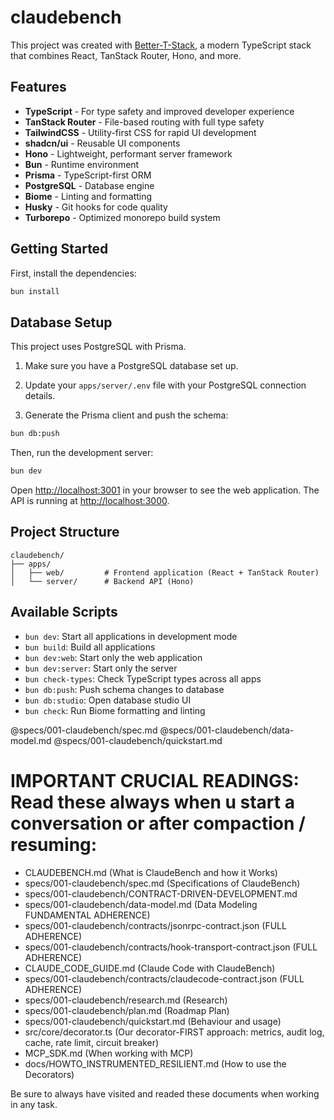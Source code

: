 # claudebench

This project was created with [Better-T-Stack](https://github.com/AmanVarshney01/create-better-t-stack), a modern TypeScript stack that combines React, TanStack Router, Hono, and more.

## Features

- **TypeScript** - For type safety and improved developer experience
- **TanStack Router** - File-based routing with full type safety
- **TailwindCSS** - Utility-first CSS for rapid UI development
- **shadcn/ui** - Reusable UI components
- **Hono** - Lightweight, performant server framework
- **Bun** - Runtime environment
- **Prisma** - TypeScript-first ORM
- **PostgreSQL** - Database engine
- **Biome** - Linting and formatting
- **Husky** - Git hooks for code quality
- **Turborepo** - Optimized monorepo build system

## Getting Started

First, install the dependencies:

```bash
bun install
```
## Database Setup

This project uses PostgreSQL with Prisma.

1. Make sure you have a PostgreSQL database set up.
2. Update your `apps/server/.env` file with your PostgreSQL connection details.

3. Generate the Prisma client and push the schema:
```bash
bun db:push
```


Then, run the development server:

```bash
bun dev
```

Open [http://localhost:3001](http://localhost:3001) in your browser to see the web application.
The API is running at [http://localhost:3000](http://localhost:3000).





## Project Structure

```
claudebench/
├── apps/
│   ├── web/         # Frontend application (React + TanStack Router)
│   └── server/      # Backend API (Hono)
```

## Available Scripts

- `bun dev`: Start all applications in development mode
- `bun build`: Build all applications
- `bun dev:web`: Start only the web application
- `bun dev:server`: Start only the server
- `bun check-types`: Check TypeScript types across all apps
- `bun db:push`: Push schema changes to database
- `bun db:studio`: Open database studio UI
- `bun check`: Run Biome formatting and linting

@specs/001-claudebench/spec.md
@specs/001-claudebench/data-model.md
@specs/001-claudebench/quickstart.md

# **IMPORTANT CRUCIAL READINGS**: Read these always when u start a conversation or after compaction / resuming:

- CLAUDEBENCH.md (What is ClaudeBench and how it Works)
- specs/001-claudebench/spec.md (Specifications of ClaudeBench)
- specs/001-claudebench/CONTRACT-DRIVEN-DEVELOPMENT.md
- specs/001-claudebench/data-model.md (Data Modeling FUNDAMENTAL ADHERENCE)
- specs/001-claudebench/contracts/jsonrpc-contract.json (FULL ADHERENCE)
- specs/001-claudebench/contracts/hook-transport-contract.json (FULL ADHERENCE)
- CLAUDE_CODE_GUIDE.md (Claude Code with ClaudeBench)
- specs/001-claudebench/contracts/claudecode-contract.json (FULL ADHERENCE)
- specs/001-claudebench/research.md (Research)
- specs/001-claudebench/plan.md (Roadmap Plan)
- specs/001-claudebench/quickstart.md (Behaviour and usage)
- src/core/decorator.ts (Our decorator-FIRST approach: metrics, audit log, cache, rate limit, circuit breaker)
- MCP_SDK.md (When working with MCP)
- docs/HOWTO_INSTRUMENTED_RESILIENT.md (How to use the Decorators)

Be sure to always have visited and readed these documents when working in any task.
